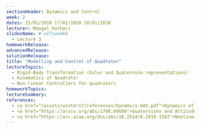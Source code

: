 ```yaml
---
sectionHeader: Dynamics and Control
week: 2
dates: 15/01/2018 17/01/2018 20/01/2018
lecturer: Mangal Kothari
slidesName: # w17/week8
  - Lecture 3
homeworkRelease:
advancedRelease:
solutionRelease:
title: "Modelling and Control of Quadrotor"
lectureTopics:
  - Rigid-Body Transformation (Euler and Quaternion representations)
  - Kinematics of Quadrotor
  - Non-linear Controllers for quadrotors
homeworkTopics:
lectureSummary:
references:
  - <a href="/assets/winter17/references/Dynamics-UAV.pdf">Dynamics of a UAV</a>
  - <a href="https://arxiv.org/abs/1708.08680">Quaternions and Attitude Representation </a>
  - <a href="https://arc.aiaa.org/doi/abs/10.2514/6.2018-1587">Nonlinear Attitude and Position Controller</a>
---
```

